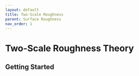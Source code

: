 ```yaml
---
layout: default
title: Two-Scale Roughness
parent: Surface Roughness
nav_order: 1
---
```


# Two-Scale Roughness Theory

## Getting Started

